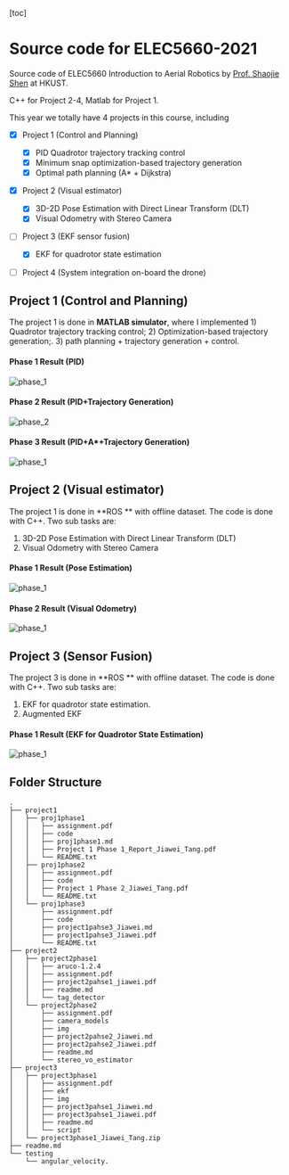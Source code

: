 [toc]

# Source code for ELEC5660-2021

Source code of ELEC5660 Introduction to Aerial Robotics by [Prof. Shaojie Shen](https://facultyprofiles.ust.hk/profiles.php?profile=shaojie-shen-eeshaojie/) at HKUST.

C++ for Project 2-4, Matlab for Project 1.

This year we totally have 4 projects in this course, including 

- [x] Project 1 (Control and Planning)
  - [x] PID Quadrotor trajectory tracking control
  - [x] Minimum snap optimization-based trajectory generation
  - [x] Optimal path planning (A* + Dijkstra)
- [x] Project 2 (Visual estimator)
  - [x] 3D-2D Pose Estimation with Direct  Linear Transform (DLT)
  - [x] Visual Odometry with Stereo Camera
- [ ] Project 3 (EKF sensor fusion)
  - [x] EKF for quadrotor state estimation
- [ ] Project 4 (System integration on-board the drone)



## Project 1 (Control and Planning)

The project 1 is done in **MATLAB simulator**, where I implemented 1) Quadrotor trajectory tracking control; 2) Optimization-based trajectory generation;. 3) path planning + trajectory generation + control.

#### Phase 1 Result (PID)

![phase_1](project1/proj1phase1/code/img/diamond.jpg)

#### Phase 2 Result (PID+Trajectory Generation)

![phase_2](project1/proj1phase2/code/img/path4.jpg)

#### Phase 3 Result (PID+A*+Trajectory Generation)

![phase_1](project1/proj1phase3/code/img/path2.jpg)

## Project 2 (Visual estimator)

The project 1 is done in **ROS ** with offline dataset. The code is done with C++. Two sub tasks are:

1. 3D-2D Pose Estimation with Direct  Linear Transform (DLT)
2. Visual Odometry with Stereo Camera

#### Phase 1 Result (Pose Estimation)

![phase_1](project2/project2phase1/tag_detector/document/proj2phase1_result.png)

#### Phase 2 Result (Visual Odometry)

![phase_1](project2/project2phase2/img/project2phase2_result.png)



## Project 3 (Sensor Fusion)

The project 3 is done in **ROS ** with offline dataset. The code is done with C++. Two sub tasks are:

1. EKF for quadrotor state estimation.
2.   Augmented EKF

#### Phase 1 Result (EKF for Quadrotor State Estimation)

![phase_1](project3/project3phase1/img/EKF_result_RVIZ.png)



## Folder Structure

```
.
├── project1
│   ├── proj1phase1
│   │   ├── assignment.pdf
│   │   ├── code
│   │   ├── proj1phase1.md
│   │   ├── Project 1 Phase 1_Report_Jiawei_Tang.pdf
│   │   └── README.txt
│   ├── proj1phase2
│   │   ├── assignment.pdf
│   │   ├── code
│   │   ├── Project 1 Phase 2_Jiawei_Tang.pdf
│   │   └── README.txt
│   └── proj1phase3
│       ├── assignment.pdf
│       ├── code
│       ├── project1pahse3_Jiawei.md
│       ├── project1pahse3_Jiawei.pdf
│       └── README.txt
├── project2
│   ├── project2phase1
│   │   ├── aruco-1.2.4
│   │   ├── assignment.pdf
│   │   ├── project2pahse1_jiawei.pdf
│   │   ├── readme.md
│   │   └── tag_detector
│   └── project2phase2
│       ├── assignment.pdf
│       ├── camera_models
│       ├── img
│       ├── project2pahse2_Jiawei.md
│       ├── project2pahse2_Jiawei.pdf
│       ├── readme.md
│       └── stereo_vo_estimator
├── project3
│   ├── project3phase1
│   │   ├── assignment.pdf
│   │   ├── ekf
│   │   ├── img
│   │   ├── project3pahse1_Jiawei.md
│   │   ├── project3pahse1_Jiawei.pdf
│   │   ├── readme.md
│   │   └── script
│   └── project3phase1_Jiawei_Tang.zip
├── readme.md
└── testing
    └── angular_velocity.
```

